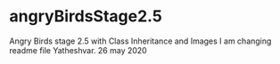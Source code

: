 # angryBirdsStage2.5
Angry Birds stage 2.5 with Class Inheritance and Images
I am changing readme file Yatheshvar.
26 may 2020